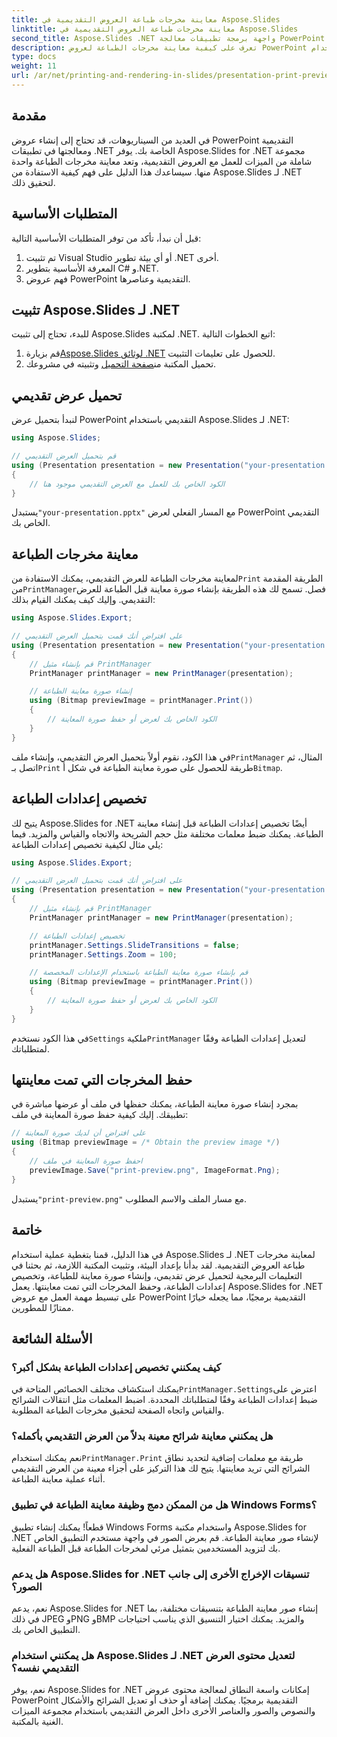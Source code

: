 ```yaml
---
title: معاينة مخرجات طباعة العروض التقديمية في Aspose.Slides
linktitle: معاينة مخرجات طباعة العروض التقديمية في Aspose.Slides
second_title: Aspose.Slides .NET واجهة برمجة تطبيقات معالجة PowerPoint
description: تعرف على كيفية معاينة مخرجات الطباعة لعروض PowerPoint التقديمية باستخدام Aspose.Slides لـ .NET. اتبع هذا الدليل خطوة بخطوة مع التعليمات البرمجية المصدر لإنشاء معاينات الطباعة وتخصيصها.
type: docs
weight: 11
url: /ar/net/printing-and-rendering-in-slides/presentation-print-preview/
---
```


## مقدمة

في العديد من السيناريوهات، قد تحتاج إلى إنشاء عروض PowerPoint التقديمية ومعالجتها في تطبيقات .NET الخاصة بك. يوفر Aspose.Slides for .NET مجموعة شاملة من الميزات للعمل مع العروض التقديمية، وتعد معاينة مخرجات الطباعة واحدة منها. سيساعدك هذا الدليل على فهم كيفية الاستفادة من Aspose.Slides لـ .NET لتحقيق ذلك.

## المتطلبات الأساسية

قبل أن نبدأ، تأكد من توفر المتطلبات الأساسية التالية:

1. تم تثبيت Visual Studio أو أي بيئة تطوير .NET أخرى.
2. المعرفة الأساسية بتطوير C# و.NET.
3. فهم عروض PowerPoint التقديمية وعناصرها.

## تثبيت Aspose.Slides لـ .NET

للبدء، تحتاج إلى تثبيت Aspose.Slides لمكتبة .NET. اتبع الخطوات التالية:

1.  قم بزيارة[Aspose.Slides لوثائق .NET](https://reference.aspose.com/slides/net/) للحصول على تعليمات التثبيت.
2.  تحميل المكتبة من[صفحة التحميل](https://releases.aspose.com/slides/net/) وتثبيته في مشروعك.

## تحميل عرض تقديمي

لنبدأ بتحميل عرض PowerPoint التقديمي باستخدام Aspose.Slides لـ .NET:

```csharp
using Aspose.Slides;

// قم بتحميل العرض التقديمي
using (Presentation presentation = new Presentation("your-presentation.pptx"))
{
    // الكود الخاص بك للعمل مع العرض التقديمي موجود هنا
}
```

 يستبدل`"your-presentation.pptx"` مع المسار الفعلي لعرض PowerPoint التقديمي الخاص بك.

## معاينة مخرجات الطباعة

 لمعاينة مخرجات الطباعة للعرض التقديمي، يمكنك الاستفادة من`Print` الطريقة المقدمة من`PrintManager`فصل. تسمح لك هذه الطريقة بإنشاء صورة معاينة قبل الطباعة للعرض التقديمي. وإليك كيف يمكنك القيام بذلك:

```csharp
using Aspose.Slides.Export;

// على افتراض أنك قمت بتحميل العرض التقديمي
using (Presentation presentation = new Presentation("your-presentation.pptx"))
{
    // قم بإنشاء مثيل PrintManager
    PrintManager printManager = new PrintManager(presentation);

    // إنشاء صورة معاينة الطباعة
    using (Bitmap previewImage = printManager.Print())
    {
        // الكود الخاص بك لعرض أو حفظ صورة المعاينة
    }
}
```

 في هذا الكود، نقوم أولاً بتحميل العرض التقديمي، وإنشاء ملف`PrintManager` المثال، ثم اتصل بـ`Print` طريقة للحصول على صورة معاينة الطباعة في شكل أ`Bitmap`.

## تخصيص إعدادات الطباعة

يتيح لك Aspose.Slides for .NET أيضًا تخصيص إعدادات الطباعة قبل إنشاء معاينة الطباعة. يمكنك ضبط معلمات مختلفة مثل حجم الشريحة والاتجاه والقياس والمزيد. فيما يلي مثال لكيفية تخصيص إعدادات الطباعة:

```csharp
using Aspose.Slides.Export;

// على افتراض أنك قمت بتحميل العرض التقديمي
using (Presentation presentation = new Presentation("your-presentation.pptx"))
{
    // قم بإنشاء مثيل PrintManager
    PrintManager printManager = new PrintManager(presentation);

    // تخصيص إعدادات الطباعة
    printManager.Settings.SlideTransitions = false;
    printManager.Settings.Zoom = 100;

    // قم بإنشاء صورة معاينة الطباعة باستخدام الإعدادات المخصصة
    using (Bitmap previewImage = printManager.Print())
    {
        // الكود الخاص بك لعرض أو حفظ صورة المعاينة
    }
}
```

 في هذا الكود نستخدم`Settings` ملكية`PrintManager` لتعديل إعدادات الطباعة وفقًا لمتطلباتك.

## حفظ المخرجات التي تمت معاينتها

بمجرد إنشاء صورة معاينة الطباعة، يمكنك حفظها في ملف أو عرضها مباشرة في تطبيقك. إليك كيفية حفظ صورة المعاينة في ملف:

```csharp
// على افتراض أن لديك صورة المعاينة
using (Bitmap previewImage = /* Obtain the preview image */)
{
    // احفظ صورة المعاينة في ملف
    previewImage.Save("print-preview.png", ImageFormat.Png);
}
```

 يستبدل`"print-preview.png"` مع مسار الملف والاسم المطلوب.

## خاتمة

في هذا الدليل، قمنا بتغطية عملية استخدام Aspose.Slides لـ .NET لمعاينة مخرجات طباعة العروض التقديمية. لقد بدأنا بإعداد البيئة، وتثبيت المكتبة اللازمة، ثم بحثنا في التعليمات البرمجية لتحميل عرض تقديمي، وإنشاء صورة معاينة للطباعة، وتخصيص إعدادات الطباعة، وحفظ المخرجات التي تمت معاينتها. يعمل Aspose.Slides for .NET على تبسيط مهمة العمل مع عروض PowerPoint التقديمية برمجيًا، مما يجعله خيارًا ممتازًا للمطورين.

## الأسئلة الشائعة

### كيف يمكنني تخصيص إعدادات الطباعة بشكل أكبر؟

 يمكنك استكشاف مختلف الخصائص المتاحة في`PrintManager.Settings`اعترض على ضبط إعدادات الطباعة وفقًا لمتطلباتك المحددة. اضبط المعلمات مثل انتقالات الشرائح والقياس واتجاه الصفحة لتحقيق مخرجات الطباعة المطلوبة.

### هل يمكنني معاينة شرائح معينة بدلاً من العرض التقديمي بأكمله؟

 نعم يمكنك استخدام`PrintManager.Print` طريقة مع معلمات إضافية لتحديد نطاق الشرائح التي تريد معاينتها. يتيح لك هذا التركيز على أجزاء معينة من العرض التقديمي أثناء عملية معاينة الطباعة.

### هل من الممكن دمج وظيفة معاينة الطباعة في تطبيق Windows Forms؟

قطعاً! يمكنك إنشاء تطبيق Windows Forms واستخدام مكتبة Aspose.Slides for .NET لإنشاء صور معاينة الطباعة. قم بعرض الصور في واجهة مستخدم التطبيق الخاص بك لتزويد المستخدمين بتمثيل مرئي لمخرجات الطباعة قبل الطباعة الفعلية.

### هل يدعم Aspose.Slides for .NET تنسيقات الإخراج الأخرى إلى جانب الصور؟

نعم، يدعم Aspose.Slides for .NET إنشاء صور معاينة الطباعة بتنسيقات مختلفة، بما في ذلك JPEG وPNG وBMP والمزيد. يمكنك اختيار التنسيق الذي يناسب احتياجات التطبيق الخاص بك.

### هل يمكنني استخدام Aspose.Slides لـ .NET لتعديل محتوى العرض التقديمي نفسه؟

نعم، يوفر Aspose.Slides for .NET إمكانات واسعة النطاق لمعالجة محتوى عروض PowerPoint التقديمية برمجيًا. يمكنك إضافة أو حذف أو تعديل الشرائح والأشكال والنصوص والصور والعناصر الأخرى داخل العرض التقديمي باستخدام مجموعة الميزات الغنية بالمكتبة.